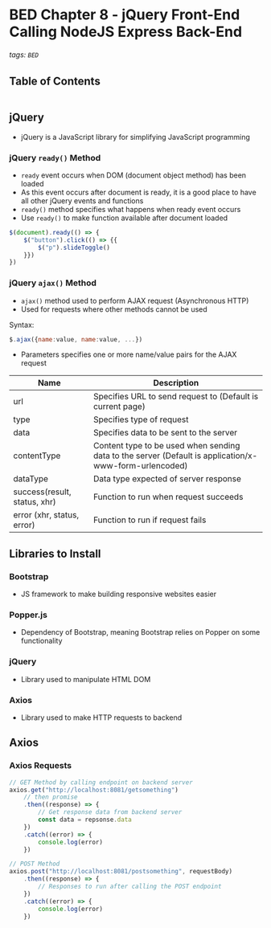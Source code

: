 # BED Chapter 8 - jQuery Front-End Calling NodeJS Express Back-End

###### tags: `BED`

## Table of Contents
```toc
```

## jQuery
- jQuery is a JavaScript library for simplifying JavaScript programming

### jQuery `ready()` Method
- `ready` event occurs when DOM (document object method) has been loaded
- As this event occurs after document is ready, it is a good place to have all other jQuery events and functions
- `ready()` method specifies what happens when ready event occurs
- Use `ready()` to make function available after document loaded

```js
$(document).ready(() => {
    $("button").click(() => {{
        $("p").slideToggle()
    }})
})
```

### jQuery `ajax()` Method
- `ajax()` method used to perform AJAX request (Asynchronous HTTP)
- Used for requests where other methods cannot be used

Syntax:

```js
$.ajax({name:value, name:value, ...})
```

- Parameters specifies one or more name/value pairs for the AJAX request

| Name                         | Description                                                                                            |
| ---------------------------- | ------------------------------------------------------------------------------------------------------ |
| url                          | Specifies URL to send request to (Default is current page)                                             | 
| type                         | Specifies type of request                                                                              |
| data                         | Specifies data to be sent to the server                                                                |
| contentType                  | Content type to be used when sending data to the server (Default is application/x-www-form-urlencoded) |
| dataType                     | Data type expected of server response                                                                  |
| success(result, status, xhr) | Function to run when request succeeds                                                                  |
| error (xhr, status, error)   | Function to run if request fails                                                                       |

## Libraries to Install
### Bootstrap
- JS framework to make building responsive websites easier

### Popper.js
- Dependency of Bootstrap, meaning Bootstrap relies on Popper on some functionality

### jQuery
- Library used to manipulate HTML DOM

### Axios
- Library used to make HTTP requests to backend

## Axios
### Axios Requests

```js
// GET Method by calling endpoint on backend server
axios.get("http://localhost:8081/getsomething")
	// then promise
	.then((response) => {
		// Get response data from backend server
		const data = repsonse.data
	})
	.catch((error) => {
		console.log(error)
	})

// POST Method
axios.post("http://localhost:8081/postsomething", requestBody)
	.then((response) => {
		// Responses to run after calling the POST endpoint
	})
	.catch((error) => {
		console.log(error)
	})
```